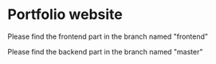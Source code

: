 # Portfolio website

Please find the frontend part in the branch named "frontend"

Please find the backend part in the branch named "master"
